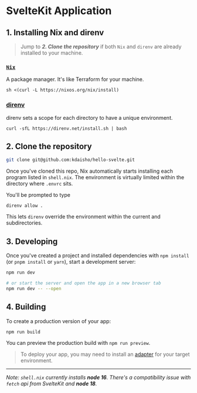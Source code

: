 # SvelteKit Application

## 1. Installing Nix and direnv

> Jump to _**2. Clone the repository**_ if both `Nix` and `direnv` are already installed to your machine.

### [`Nix`](https://nixos.org/)

A package manager. It's like Terraform for your machine.

```
sh <(curl -L https://nixos.org/nix/install)
```

### [direnv](https://direnv.net/)

direnv sets a scope for each directory to have a unique environment.

```
curl -sfL https://direnv.net/install.sh | bash
```

## 2. Clone the repository

```bash
git clone git@github.com:kdaisho/hello-svelte.git
```

Once you've cloned this repo, Nix automatically starts installing each program listed in `shell.nix`. The environment is virtually limited within the directory where `.envrc` sits.

You'll be prompted to type

```
direnv allow .
```

This lets `direnv` override the environment within the current and subdirectories.

## 3. Developing

Once you've created a project and installed dependencies with `npm install` (or `pnpm install` or `yarn`), start a development server:

```bash
npm run dev

# or start the server and open the app in a new browser tab
npm run dev -- --open
```

## 4. Building

To create a production version of your app:

```bash
npm run build
```

You can preview the production build with `npm run preview`.

> To deploy your app, you may need to install an [adapter](https://kit.svelte.dev/docs/adapters) for your target environment.

---

_Note: `shell.nix` currently installs **node 16**. There's a compatibility issue with `fetch` api from SvelteKit and **node 18**._
